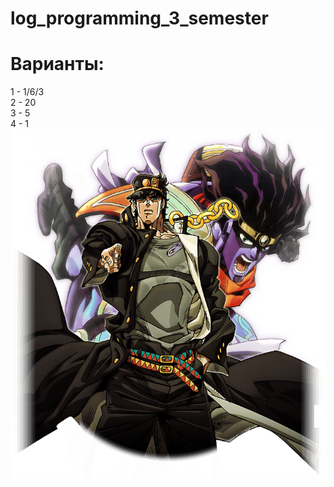 # log_programming_3_semester
# Варианты:
1 - 1/6/3      
2 - 20      
3 - 5      
4 - 1     
![alt-текст](пикча.png)      
